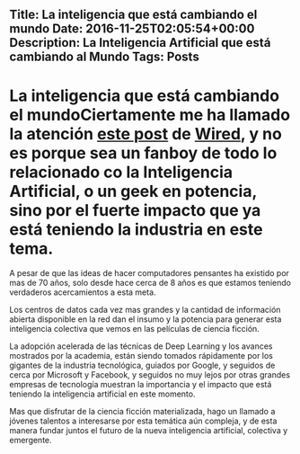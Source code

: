Title: La inteligencia que está cambiando el mundo
Date: 2016-11-25T02:05:54+00:00
Description: La Inteligencia Artificial que está cambiando al Mundo
Tags: Posts
---
# La inteligencia que está cambiando el mundoCiertamente me ha llamado la atención [este post](https://www.wired.com/2016/11/google-facebook-microsoft-remaking-around-ai/) de [Wired](https://www.wired.com), y no es porque sea un fanboy de todo lo relacionado co la Inteligencia Artificial, o un geek en potencia, sino por el fuerte impacto que ya está teniendo la industria en este tema.

A pesar de que las ideas de hacer computadores pensantes ha existido por mas de 70 años, solo desde hace cerca de 8 años es que estamos teniendo verdaderos acercamientos a esta meta.

Los centros de datos cada vez mas grandes y la cantidad de información abierta disponible en la red dan el insumo y la potencia para generar esta inteligencia colectiva que vemos en las películas de ciencia ficción.

La adopción acelerada de las técnicas de Deep Learning y los avances mostrados por la academia, están siendo tomados rápidamente por los gigantes de la industria tecnológica, guiados por Google, y seguidos de cerca por Microsoft y Facebook, y seguidos no muy lejos por otras grandes empresas de tecnología muestran la importancia y el impacto que está teniendo la inteligencia artificial en este momento.

Mas que disfrutar de la ciencia ficción materializada, hago un llamado a jóvenes talentos a interesarse por esta temática aún compleja, y de esta manera fundar juntos el futuro de la nueva inteligencia artificial, colectiva y emergente.